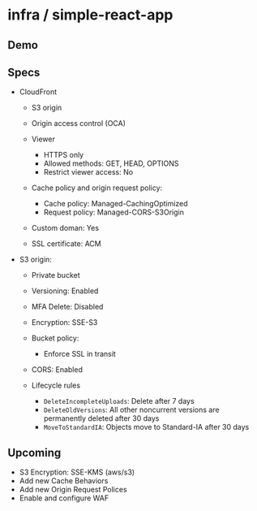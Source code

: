 # infra / simple-react-app

## Demo

## Specs

- CloudFront

  - S3 origin
  - Origin access control (OCA)
  - Viewer
    - HTTPS only
    - Allowed methods: GET, HEAD, OPTIONS
    - Restrict viewer access: No
  - Cache policy and origin request policy:

    - Cache policy: Managed-CachingOptimized
    - Request policy: Managed-CORS-S3Origin

  - Custom doman: Yes
  - SSL certificate: ACM

- S3 origin:

  - Private bucket
  - Versioning: Enabled
  - MFA Delete: Disabled
  - Encryption: SSE-S3
  - Bucket policy:

    - Enforce SSL in transit

  - CORS: Enabled
  - Lifecycle rules
    - `DeleteIncompleteUploads`: Delete after 7 days
    - `DeleteOldVersions`: All other noncurrent versions are permanently deleted after 30 days
    - `MoveToStandardIA`: Objects move to Standard-IA after 30 days

## Upcoming

- S3 Encryption: SSE-KMS (aws/s3)
- Add new Cache Behaviors
- Add new Origin Request Polices
- Enable and configure WAF
